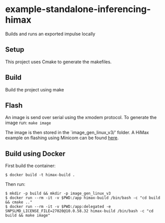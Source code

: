 # example-standalone-inferencing-himax
Builds and runs an exported impulse locally


## Setup
This project uses Cmake to generate the makefiles.

## Build
Build the project using make

## Flash
An image is send over serial using the xmodem protocol. To generate the image run:
```make image```

The image is then stored in the `image_gen_linux_v3/' folder.
A HiMax example on flashing using Minicom can be found [here](https://github.com/HimaxWiseEyePlus/bsp_tflu/tree/master/HIMAX_WE1_EVB_user_guide#flash-image-update-at-linux-environment).

## Build using Docker

First build the container:

```
$ docker build -t himax-build .
```

Then run:

```
$ mkdir -p build && mkdir -p image_gen_linux_v3
$ docker run --rm -it -v $PWD:/app himax-build /bin/bash -c "cd build && cmake .."
$ docker run --rm -it -v $PWD:/app:delegated -e SNPSLMD_LICENSE_FILE=27020@10.0.58.32 himax-build /bin/bash -c "cd build && make image"
```
